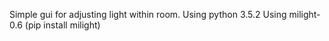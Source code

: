Simple gui for adjusting light within room.
Using python 3.5.2
Using milight-0.6 (pip install milight)